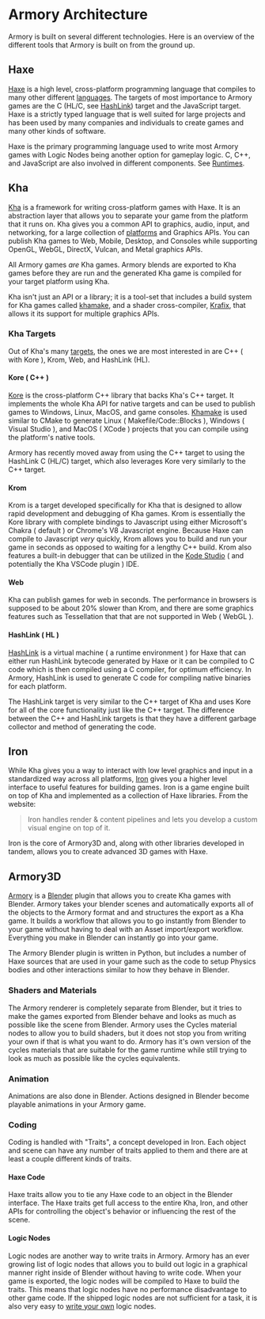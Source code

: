 # Armory Architecture

Armory is built on several different technologies. Here is an overview of the different tools that Armory is built on from the ground up.

## Haxe

[Haxe](https://haxe.org) is a high level, cross-platform programming language that compiles to many other different [languages](https://haxe.org/documentation/introduction/compiler-targets.html). The targets of most importance to Armory games are the C (HL/C, see [HashLink](#/?id=hashlink)) target and the JavaScript target. Haxe is a strictly typed language that is well suited for large projects and has been used by many companies and individuals to create games and many other kinds of software.

Haxe is the primary programming language used to write most Armory games with Logic Nodes being another option for gameplay logic. C, C++, and JavaScript are also involved in different components. See [Runtimes](#/?id=runtimes). 

## Kha

[Kha](https://github.com/Kode/Kha) is a framework for writing cross-platform games with Haxe. It is an abstraction layer that allows you to separate your game from the platform that it runs on. Kha gives you a common API to graphics, audio, input, and networking, for a large collection of [platforms](https://github.com/Kode/Kha/wiki/Features#supported-platforms) and Graphics APIs. You can publish Kha games to Web, Mobile, Desktop, and Consoles while supporting OpenGL, WebGL, DirectX, Vulcan, and Metal graphics APIs.

All Armory games *are* Kha games. Armory blends are exported to Kha games before they are run and the generated Kha game is compiled for your target platform using Kha.

Kha isn't just an API or a library; it is a tool-set that includes a build system for Kha games called [khamake](https://github.com/Kode/khamake), and a shader cross-compiler, [Krafix](https://github.com/Kode/krafix), that allows it its support for multiple graphics APIs.

### Kha Targets

Out of Kha's many [targets](https://github.com/Kode/Kha/wiki/Features), the ones we are most interested in are C++ ( with Kore ), Krom, Web, and HashLink (HL).

#### Kore ( C++ )

[Kore](https://github.com/Kode/Kore) is the cross-platform C++ library that backs Kha's C++ target. It implements the whole Kha API for native targets and can be used to publish games to Windows, Linux, MacOS, and game consoles. [Khamake](https://github.com/Kode/khamake) is used similar to CMake to generate Linux ( Makefile/Code::Blocks ), Windows ( Visual Studio ), and MacOS ( XCode ) projects that you can compile using the platform's native tools.

Armory has recently moved away from using the C++ target to using the HashLink C (HL/C) target, which also leverages Kore very similarly to the C++ target.

#### Krom

Krom is a target developed specifically for Kha that is designed to allow rapid development and debugging of Kha games. Krom is essentially the Kore library with complete bindings to Javascript using either Microsoft's Chakra ( default ) or Chrome's V8 Javascript engine. Because Haxe can compile to Javascript *very* quickly, Krom allows you to build and run your game in seconds as opposed to waiting for a lengthy C++ build. Krom also features a built-in debugger that can be utilized in the [Kode Studio](https://github.com/Kode/KodeStudio) ( and potentially the Kha VSCode plugin ) IDE.

#### Web

Kha can publish games for web in seconds. The performance in browsers is supposed to be about 20% slower than Krom, and there are some graphics features such as Tessellation that that are not supported in Web ( WebGL ).

#### HashLink ( HL )

[HashLink](https://hashlink.haxe.org/) is a virtual machine ( a runtime environment ) for Haxe that can either run HashLink bytecode generated by Haxe or it can be compiled to C code which is then compiled using a C compiler, for optimum efficiency. In Armory, HashLink is used to generate C code for compiling native binaries for each platform.

The HashLink target is very similar to the C++ target of Kha and uses Kore for all of the core functionality just like the C++ target. The difference between the C++ and HashLink targets is that they have a different garbage collector and method of generating the code.

## Iron

While Kha gives you a way to interact with low level graphics and input in a standardized way across all platforms, [Iron](https://github.com/armory3d/iron) gives you a higher level interface to useful features for building games. Iron is a game engine built on top of Kha and implemented as a collection of Haxe libraries. From the website:

> Iron handles render & content pipelines and lets you develop a custom visual engine on top of it.

Iron is the core of Armory3D and, along with other libraries developed in tandem, allows you to create advanced 3D games with Haxe.

## Armory3D

[Armory](https://armory3d.org) is a [Blender](https://blender.org) plugin that allows you to create Kha games with Blender. Armory takes your blender scenes and automatically exports all of the objects to the Armory format and and structures the export as a Kha game. It builds a workflow that allows you to go instantly from Blender to your game without having to deal with an Asset import/export workflow. Everything you make in Blender can instantly go into your game.

The Armory Blender plugin is written in Python, but includes a number of Haxe sources that are used in your game such as the code to setup Physics bodies and other interactions similar to how they behave in Blender.

### Shaders and Materials

The Armory renderer is completely separate from Blender, but it tries to make the games exported from Blender behave and looks as much as possible like the scene from Blender. Armory uses the Cycles material nodes to allow you to build shaders, but it does not stop you from writing your own if that is what you want to do. Armory has it's own version of the cycles materials that are suitable for the game runtime while still trying to look as much as possible like the cycles equivalents.

### Animation

Animations are also done in Blender. Actions designed in Blender become playable animations in your Armory game.

### Coding

Coding is handled with "Traits", a concept developed in Iron. Each object and scene can have any number of traits applied to them and there are at least a couple different kinds of traits.

#### Haxe Code

Haxe traits allow you to tie any Haxe code to an object in the Blender interface. The Haxe traits get full access to the entire Kha, Iron, and other APIs for controlling the object's behavior or influencing the rest of the scene.

#### Logic Nodes

Logic nodes are another way to write traits in Armory. Armory has an ever growing list of logic nodes that allows you to build out logic in a graphical manner right inside of Blender without having to write code. When your game is exported, the logic nodes will be compiled to Haxe to build the traits. This means that logic nodes have no performance disadvantage to other game code. If the shipped logic nodes are not sufficient for a task, it is also very easy to [write your own](logicnodes) logic nodes.
